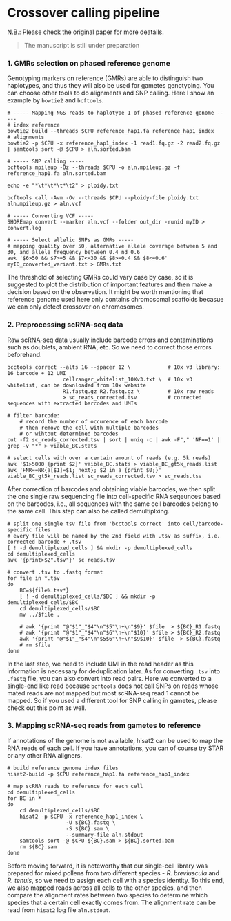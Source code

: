# Crossover calling pipeline

N.B.: Please check the original paper for more deatails.
> The manuscript is still under preparation

### 1. GMRs selection on phased reference genome
Genotyping markers on reference (GMRs) are able to distinguish two haplotypes, and thus they will also be used for gametes genotyping. You can choose other tools to do alignments and SNP calling. Here I show an example by `bowtie2` and `bcftools`.
```
# ----- Mapping NGS reads to haplotype 1 of phased reference genome -----
# index reference
bowtie2 build --threads $CPU reference_hap1.fa reference_hap1_index
# alignments
bowtie2 -p $CPU -x reference_hap1_index -1 read1.fq.gz -2 read2.fq.gz | samtools sort -@ $CPU > aln.sorted.bam

# ----- SNP calling -----
bcftools mpileup -Oz --threads $CPU -o aln.mpileup.gz -f reference_hap1.fa aln.sorted.bam

echo -e "*\t*\t*\t*\t2" > ploidy.txt

bcftools call -Avm -Ov --threads $CPU --ploidy-file ploidy.txt aln.mpileup.gz > aln.vcf

# ----- Converting VCF -----
SHOREmap convert --marker aln.vcf --folder out_dir -runid myID > convert.log

# ----- Select allelic SNPs as GMRs -----
# mapping quality over 50, alternative allele coverage between 5 and 30, and allele frequency between 0.4 nd 0.6
awk '$6>50 && $7>=5 && $7<=30 && $8>=0.4 && $8<=0.6' myID_converted_variant.txt > GMRs.txt
```
The threshold of selecting GMRs could vary case by case, so it is suggested to plot the distribution of important features and then make a decision based on the observation. It might be worth mentioning that reference genome used here only contains chromosomal scaffolds becasue we can only detect crossover on chromosomes.

### 2. Preprocessing scRNA-seq data
Raw scRNA-seq data usually include barcode errors and contaminations such as doublets, ambient RNA, etc. So we need to correct those errors beforehand.
```
bcctools correct --alts 16 --spacer 12 \            # 10x v3 library: 16 barcode + 12 UMI
                  cellranger_whitelist_10Xv3.txt \  # 10x v3 whitelist, can be downloaded from 10x website
                  R1.fastq.gz R2.fastq.gz \         # 10x raw reads
                  > sc_reads_corrected.tsv          # corrected sequences with extracted barcodes and UMIs

# filter barcode:
    # record the number of occurence of each barcode
    # then remove the cell with multiple barcodes
    # or wihtout determined barcodes
cut -f2 sc_reads_corrected.tsv | sort | uniq -c | awk -F"," 'NF==1' | grep -v "*" > viable_BC.stats    

# select cells with over a certain amount of reads (e.g. 5k reads)
awk '$1>5000 {print $2}' vaible_BC.stats > viable_BC_gt5k_reads.list
awk 'FNR==NR{a[$1]=$1; next}; $2 in a {print $0;}' viable_BC_gt5k_reads.list sc_reads_corrected.tsv > sc_reads.tsv
```
After correction of barcodes and obtaining viable barcodes, we then split the one single raw sequencing file into cell-specific RNA seqeunces based on the barcodes, i.e., all sequences with the same cell barcodes belong to the same cell. This step can also be called demultiplxing.
```
# split one single tsv file from 'bcctools correct' into cell/barcode-specific files
# every file will be named by the 2nd field with .tsv as suffix, i.e. corrected barcode + .tsv
[ ! -d demultiplexed_cells ] && mkdir -p demultiplexed_cells
cd demultiplexed_cells
awk '{print>$2".tsv"}' sc_reads.tsv

# convert .tsv to .fastq format
for file in *.tsv
do
    BC=${file%.tsv*}
    [ ! -d demultiplexed_cells/$BC ] && mkdir -p demultiplexed_cells/$BC
    cd demultiplexed_cells/$BC
    mv ../$file .
    
    # awk '{print "@"$1"_"$4"\n"$5"\n+\n"$9}' $file  > ${BC}_R1.fastq
    # awk '{print "@"$1"_"$4"\n"$6"\n+\n"$10}' $file > ${BC}_R2.fastq
    awk '{print "@"$1"_"$4"\n"$5$6"\n+\n"$9$10}' $file  > ${BC}.fastq
    # rm $file
done
```
In the last step, we need to include UMI in the read header as this information is necessary for deduplication later. As for converting `.tsv` into `.fastq` file, you can also convert into read pairs. Here we converted to a single-end like read because `bcftools` does not call SNPs on reads whose mated reads are not mapped but most scRNA-seq read 1 cannot be mapped. So if you used a different tool for SNP calling in gametes, please check out this point as well.

### 3. Mapping scRNA-seq reads from gametes to reference
If annotations of the genome is not available, hisat2 can be used to map the RNA reads of each cell. If you have annotations, you can of course try STAR or any other RNA aligners.
```
# build reference genome index files
hisat2-build -p $CPU reference_hap1.fa reference_hap1_index

# map scRNA reads to reference for each cell
cd demultiplexed_cells
for BC in *
do
    cd demultiplexed_cells/$BC
    hisat2 -p $CPU -x reference_hap1_index \
                   -U ${BC}.fastq \
                   -S ${BC}.sam \
                   --summary-file aln.stdout
    samtools sort -@ $CPU ${BC}.sam > ${BC}.sorted.bam
    rm ${BC}.sam
done
```
Before moving forward, it is noteworthy that our single-cell library was prepared for mixed pollens from two different species - *R. breviuscula* and *R. tenuis*, so we need to assign each cell with a species identity. To this end, we also mapped reads across all cells to the other species, and then compare the alignment rates between two species to determine which species that a certain cell exactly comes from. The alignment rate can be read from `hisat2` log file `aln.stdout`.
